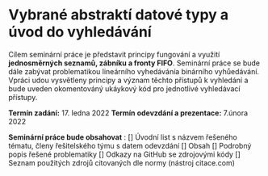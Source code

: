 # Vybrané abstraktí datové typy a úvod do vyhledávání

Cílem seminární práce je představit principy fungování a využití **jednosměrných seznamů, zábníku a fronty FIFO**.
Seminární práce se bude dále zabývat problematikou lineárního vyhedávánía binárního vyhůedávání.
Vpráci udou vysvětleny principy a význam těchto přístupů k vyhledání a bude uveden okomentováný ukáykový kód 
pro jednotlivé vyhledávací přístupy.

**Termín zadání:** 17. ledna 2022
**Termín odevzdání a prezentace:** 7.února 2022

**Seminární práce bude obsahovat** :
[] Úvodní list s názvem řešeného tématu, členy řešitelského týmu s datem odevzdání
[] Obsah
[] Podrobný popis řešené problematiky
[] Odkazy na GitHub se zdrojovými kódy
[] Seznam použitých zdrojů citovaných dle normy (nástroj citace.com)
